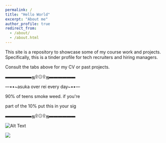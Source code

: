 ```yaml
---
permalink: /
title: "Hello World"
excerpt: "About me"
author_profile: true
redirect_from: 
  - /about/
  - /about.html
---
```


This site is a repository to showcase some of my course work and projects. Specifically, this is a tinder profile for tech recruiters and hiring managers.

Consult the tabs above for my CV or past projects.


▬▬▬▬▬▬ஜ۩۞۩ஜ▬▬▬▬▬▬

―••\~asuka over rei every day\~••―

90% of teens smoke weed. if you're

part of the 10% put this in your sig

▬▬▬▬▬▬ஜ۩۞۩ஜ▬▬▬▬▬▬

![Alt Text](https://media1.tenor.com/images/caa24ef9fd5581e70ffaa71d0a4d46f6/tenor.gif?itemid=11996965)

![]( https://mp3.gisher.org/songs/829/ )

